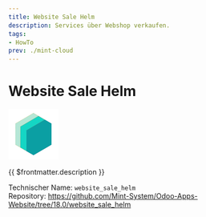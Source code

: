 ```yaml
---
title: Website Sale Helm
description: Services über Webshop verkaufen.
tags:
- HowTo
prev: ./mint-cloud
---
```

# Website Sale Helm
![icon_oms_box](attachments/icons_odoo_mint_system.png)

{{ $frontmatter.description }}

Technischer Name: `website_sale_helm`\
Repository: <https://github.com/Mint-System/Odoo-Apps-Website/tree/18.0/website_sale_helm>
